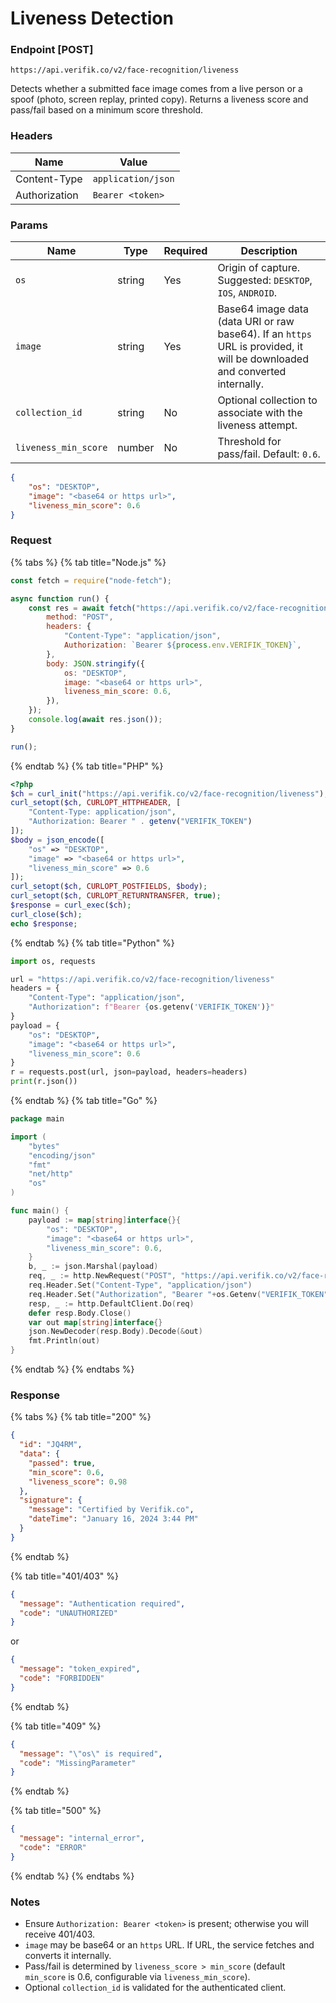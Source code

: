 # Liveness Detection

### Endpoint \[POST]

```
https://api.verifik.co/v2/face-recognition/liveness
```

Detects whether a submitted face image comes from a live person or a spoof (photo, screen replay, printed copy). Returns a liveness score and pass/fail based on a minimum score threshold.

### **Headers**

| Name          | Value              |
| ------------- | ------------------ |
| Content-Type  | `application/json` |
| Authorization | `Bearer <token>`   |

### **Params**

| Name | Type | Required | Description |
| --- | --- | --- | --- |
| `os` | string | Yes | Origin of capture. Suggested: `DESKTOP`, `IOS`, `ANDROID`. |
| `image` | string | Yes | Base64 image data (data URI or raw base64). If an `https` URL is provided, it will be downloaded and converted internally. |
| `collection_id` | string | No | Optional collection to associate with the liveness attempt. |
| `liveness_min_score` | number | No | Threshold for pass/fail. Default: `0.6`. |

```json
{
	"os": "DESKTOP",
	"image": "<base64 or https url>",
	"liveness_min_score": 0.6
}
```

### **Request**

{% tabs %}
{% tab title="Node.js" %}

```javascript
const fetch = require("node-fetch");

async function run() {
	const res = await fetch("https://api.verifik.co/v2/face-recognition/liveness", {
		method: "POST",
		headers: {
			"Content-Type": "application/json",
			Authorization: `Bearer ${process.env.VERIFIK_TOKEN}`,
		},
		body: JSON.stringify({
			os: "DESKTOP",
			image: "<base64 or https url>",
			liveness_min_score: 0.6,
		}),
	});
	console.log(await res.json());
}

run();
```

{% endtab %}
{% tab title="PHP" %}

```php
<?php
$ch = curl_init("https://api.verifik.co/v2/face-recognition/liveness");
curl_setopt($ch, CURLOPT_HTTPHEADER, [
	"Content-Type: application/json",
	"Authorization: Bearer " . getenv("VERIFIK_TOKEN")
]);
$body = json_encode([
	"os" => "DESKTOP",
	"image" => "<base64 or https url>",
	"liveness_min_score" => 0.6
]);
curl_setopt($ch, CURLOPT_POSTFIELDS, $body);
curl_setopt($ch, CURLOPT_RETURNTRANSFER, true);
$response = curl_exec($ch);
curl_close($ch);
echo $response;
```

{% endtab %}
{% tab title="Python" %}

```python
import os, requests

url = "https://api.verifik.co/v2/face-recognition/liveness"
headers = {
	"Content-Type": "application/json",
	"Authorization": f"Bearer {os.getenv('VERIFIK_TOKEN')}"
}
payload = {
	"os": "DESKTOP",
	"image": "<base64 or https url>",
	"liveness_min_score": 0.6
}
r = requests.post(url, json=payload, headers=headers)
print(r.json())
```

{% endtab %}
{% tab title="Go" %}

```go
package main

import (
	"bytes"
	"encoding/json"
	"fmt"
	"net/http"
	"os"
)

func main() {
	payload := map[string]interface{}{
		"os": "DESKTOP",
		"image": "<base64 or https url>",
		"liveness_min_score": 0.6,
	}
	b, _ := json.Marshal(payload)
	req, _ := http.NewRequest("POST", "https://api.verifik.co/v2/face-recognition/liveness", bytes.NewBuffer(b))
	req.Header.Set("Content-Type", "application/json")
	req.Header.Set("Authorization", "Bearer "+os.Getenv("VERIFIK_TOKEN"))
	resp, _ := http.DefaultClient.Do(req)
	defer resp.Body.Close()
	var out map[string]interface{}
	json.NewDecoder(resp.Body).Decode(&out)
	fmt.Println(out)
}
```

{% endtab %}
{% endtabs %}

### **Response**

{% tabs %}
{% tab title="200" %}

```json
{
  "id": "JQ4RM",
  "data": {
    "passed": true,
    "min_score": 0.6,
    "liveness_score": 0.98
  },
  "signature": {
    "message": "Certified by Verifik.co",
    "dateTime": "January 16, 2024 3:44 PM"
  }
}
```

{% endtab %}

{% tab title="401/403" %}

```json
{
  "message": "Authentication required",
  "code": "UNAUTHORIZED"
}
```

or

```json
{
  "message": "token_expired",
  "code": "FORBIDDEN"
}
```

{% endtab %}

{% tab title="409" %}

```json
{
  "message": "\"os\" is required",
  "code": "MissingParameter"
}
```

{% endtab %}

{% tab title="500" %}

```json
{
  "message": "internal_error",
  "code": "ERROR"
}
```

{% endtab %}
{% endtabs %}

### **Notes**

- Ensure `Authorization: Bearer <token>` is present; otherwise you will receive 401/403.
- `image` may be base64 or an `https` URL. If URL, the service fetches and converts it internally.
- Pass/fail is determined by `liveness_score > min_score` (default `min_score` is 0.6, configurable via `liveness_min_score`).
- Optional `collection_id` is validated for the authenticated client.
